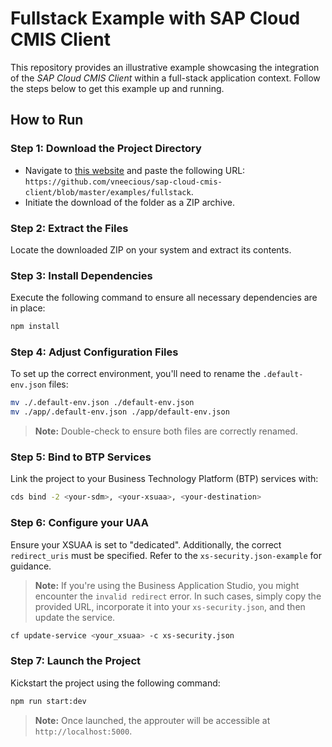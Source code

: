 # Fullstack Example with SAP Cloud CMIS Client

This repository provides an illustrative example showcasing the integration of the *SAP Cloud CMIS Client* within a full-stack application context. Follow the steps below to get this example up and running.

## How to Run

### Step 1: Download the Project Directory

- Navigate to [this website](https://download-directory.github.io) and paste the following URL: `https://github.com/vneecious/sap-cloud-cmis-client/blob/master/examples/fullstack`.
- Initiate the download of the folder as a ZIP archive.

### Step 2: Extract the Files

Locate the downloaded ZIP on your system and extract its contents.

### Step 3: Install Dependencies

Execute the following command to ensure all necessary dependencies are in place:

```bash
npm install
```

### Step 4: Adjust Configuration Files

To set up the correct environment, you'll need to rename the `.default-env.json` files:

```bash
mv ./.default-env.json ./default-env.json
mv ./app/.default-env.json ./app/default-env.json
```

> **Note:** Double-check to ensure both files are correctly renamed.

### Step 5: Bind to BTP Services

Link the project to your Business Technology Platform (BTP) services with:

```bash
cds bind -2 <your-sdm>, <your-xsuaa>, <your-destination>
```

### Step 6: Configure your UAA

Ensure your XSUAA is set to "dedicated". Additionally, the correct `redirect_uris` must be specified. Refer to the `xs-security.json-example` for guidance.

> **Note:** If you're using the Business Application Studio, you might encounter the `invalid redirect` error. In such cases, simply copy the provided URL, incorporate it into your `xs-security.json`, and then update the service.

```bash
cf update-service <your_xsuaa> -c xs-security.json
```

### Step 7: Launch the Project

Kickstart the project using the following command:

```bash
npm run start:dev
```

> **Note:** Once launched, the approuter will be accessible at `http://localhost:5000`.
